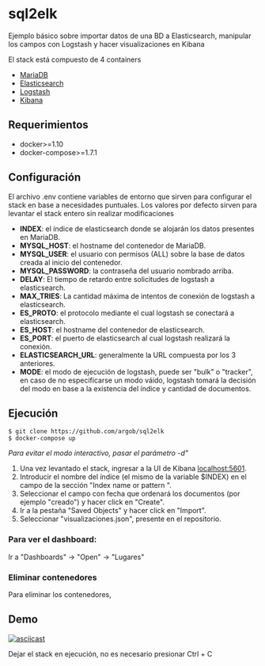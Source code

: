 # sql2elk

Ejemplo básico sobre importar datos de una BD a Elasticsearch, manipular los campos con Logstash y hacer visualizaciones en Kibana

El stack está compuesto de 4 containers
- [MariaDB](https://github.com/docker-library/mariadb)
- [Elasticsearch](https://github.com/docker-library/elasticsearch)
- [Logstash](https://github.com/docker-library/logstash)
- [Kibana](https://github.com/docker-library/kibana)

## Requerimientos

- docker>=1.10
- docker-compose>=1.7.1

## Configuración

El archivo .env contiene variables de entorno que sirven para configurar el stack en base a necesidades puntuales. Los valores por defecto sirven para levantar el stack entero sin realizar modificaciones

- **INDEX**: el índice de elasticsearch donde se alojarán los datos presentes en MariaDB.
- **MYSQL_HOST**: el hostname del contenedor de MariaDB.
- **MYSQL_USER**: el usuario con permisos (ALL) sobre la base de datos creada al inicio del contenedor.
- **MYSQL_PASSWORD**: la contraseña del usuario nombrado arriba.
- **DELAY**: El tiempo de retardo entre solicitudes de logstash a elasticsearch.
- **MAX_TRIES**: La cantidad máxima de intentos de conexión de logstash a elasticsearch.
- **ES_PROTO**: el protocolo mediante el cual logstash se conectará a elasticsearch.
- **ES_HOST**: el hostname del contenedor de elasticsearch.
- **ES_PORT**: el puerto de elasticsearch al cual logstash realizará la conexión.
- **ELASTICSEARCH_URL**: generalmente la URL compuesta por los 3 anteriores.
- **MODE**: el modo de ejecución de logstash, puede ser "bulk" o "tracker", en caso de no especificarse un modo váido, logstash tomará la decisión del modo en base a la existencia del índice y cantidad de documentos.

## Ejecución

```shell
$ git clone https://github.com/argob/sql2elk
$ docker-compose up
```
*Para evitar el modo interactivo, pasar el parámetro -d"*

1. Una vez levantado el stack, ingresar a la UI de Kibana [localhost:5601](http://localhost:5601).
2. Introducir el nombre del índice (el mismo de la variable $INDEX) en el campo de la sección "Index name or pattern
".
3. Seleccionar el campo con fecha que ordenará los documentos (por ejemplo "creado") y hacer click en "Create".
4. Ir a la pestaña "Saved Objects" y hacer click en "Import".
5. Seleccionar "visualizaciones.json", presente en el repositorio.

### Para ver el dashboard:

Ir a "Dashboards" -> "Open" -> "Lugares"

### Eliminar contenedores
Para eliminar los contenedores, 

## Demo 

[![asciicast](https://asciinema.org/a/3W3XWJdRsYcPk441INPBsYVy8.png)](https://asciinema.org/a/3W3XWJdRsYcPk441INPBsYVy8)

Dejar el stack en ejecución, no es necesario presionar Ctrl + C
